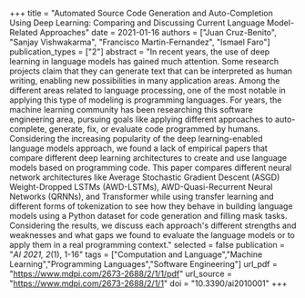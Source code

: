 +++
title = "Automated Source Code Generation and Auto-Completion Using Deep Learning: Comparing and Discussing Current Language Model-Related Approaches"
date = 2021-01-16
authors = ["Juan Cruz-Benito", "Sanjay Vishwakarma", "Francisco Martin-Fernandez", "Ismael Faro"]
publication_types = ["2"]
abstract = "In recent years, the use of deep learning in language models has gained much attention. Some research projects claim that they can generate text that can be interpreted as human writing, enabling new possibilities in many application areas. Among the different areas related to language processing, one of the most notable in applying this type of modeling is programming languages. For years, the machine learning community has been researching this software engineering area, pursuing goals like applying different approaches to auto-complete, generate, fix, or evaluate code programmed by humans. Considering the increasing popularity of the deep learning-enabled language models approach, we found a lack of empirical papers that compare different deep learning architectures to create and use language models based on programming code. This paper compares different neural network architectures like Average Stochastic Gradient Descent (ASGD) Weight-Dropped LSTMs (AWD-LSTMs), AWD-Quasi-Recurrent Neural Networks (QRNNs), and Transformer while using transfer learning and different forms of tokenization to see how they behave in building language models using a Python dataset for code generation and filling mask tasks. Considering the results, we discuss each approach's different strengths and weaknesses and what gaps we found to evaluate the language models or to apply them in a real programming context."
selected = false
publication = "_AI 2021, 2_(1), 1-16"
tags = ["Computation and Language","Machine Learning","Programming Languages","Software Engineering"]
url_pdf = "https://www.mdpi.com/2673-2688/2/1/1/pdf"
url_source = "https://www.mdpi.com/2673-2688/2/1/1"
doi = "10.3390/ai2010001"
+++
